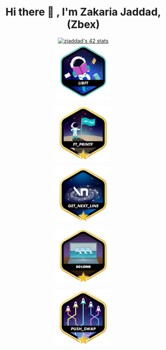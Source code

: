 <h1 align="center">Hi there 👋 , I'm Zakaria Jaddad, (Zbex)</h1>

 <div align="center">
  <a href="https://github.com/zjaddad/zjaddad">
  <img src="https://badge.mediaplus.ma/greenbinary/zjaddad" alt="zjaddad's 42 stats" />
  </a>
 
 <div float="left">
   <a href="https://github.com/ZAKARIAJADDAD/libft"><img src="https://github.com/ZAKARIAJADDAD/libft/blob/master/libft.png"></a>
 
  <a href="https://github.com/ZAKARIAJADDAD/ft_printf"><img src="https://github.com/ZAKARIAJADDAD/ft_printf/blob/master/ft_printf-bonus.png"></a>
 
  <a href="https://github.com/ZAKARIAJADDAD/get_next_line">
   <img src="https://github.com/ZAKARIAJADDAD/get_next_line/blob/master/get_next_line-bonus.png"></a>
 
  <a href="https://github.com/ZAKARIAJADDAD/so_long"><img src="https://github.com/ZAKARIAJADDAD/so_long/blob/master/so_long-bonus.png"></a>
 
  <a href="https://github.com/ZAKARIAJADDAD/push_swap"><img src="https://github.com/ZAKARIAJADDAD/push_swap/blob/master/push_swap-bonus.png"></a>
 </div>
 
 
</div>
